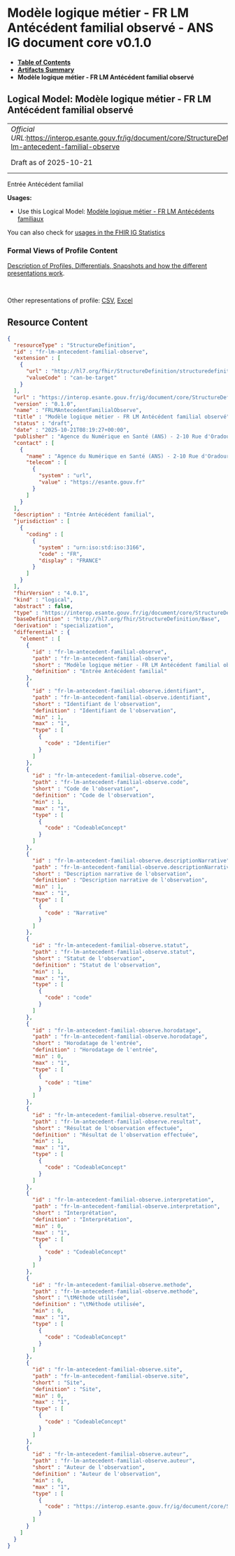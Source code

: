 # Modèle logique métier - FR LM Antécédent familial observé - ANS IG document core v0.1.0

* [**Table of Contents**](toc.md)
* [**Artifacts Summary**](artifacts.md)
* **Modèle logique métier - FR LM Antécédent familial observé**

## Logical Model: Modèle logique métier - FR LM Antécédent familial observé 

| | |
| :--- | :--- |
| *Official URL*:https://interop.esante.gouv.fr/ig/document/core/StructureDefinition/fr-lm-antecedent-familial-observe | *Version*:0.1.0 |
| Draft as of 2025-10-21 | *Computable Name*:FRLMAntecedentFamilialObserve |

 
Entrée Antécédent familial 

**Usages:**

* Use this Logical Model: [Modèle logique métier - FR LM Antécédents familiaux](StructureDefinition-fr-lm-antecedents-familiaux-entree.md)

You can also check for [usages in the FHIR IG Statistics](https://packages2.fhir.org/xig/ans.document.fr.core|current/StructureDefinition/fr-lm-antecedent-familial-observe)

### Formal Views of Profile Content

 [Description of Profiles, Differentials, Snapshots and how the different presentations work](http://build.fhir.org/ig/FHIR/ig-guidance/readingIgs.html#structure-definitions). 

 

Other representations of profile: [CSV](StructureDefinition-fr-lm-antecedent-familial-observe.csv), [Excel](StructureDefinition-fr-lm-antecedent-familial-observe.xlsx) 



## Resource Content

```json
{
  "resourceType" : "StructureDefinition",
  "id" : "fr-lm-antecedent-familial-observe",
  "extension" : [
    {
      "url" : "http://hl7.org/fhir/StructureDefinition/structuredefinition-type-characteristics",
      "valueCode" : "can-be-target"
    }
  ],
  "url" : "https://interop.esante.gouv.fr/ig/document/core/StructureDefinition/fr-lm-antecedent-familial-observe",
  "version" : "0.1.0",
  "name" : "FRLMAntecedentFamilialObserve",
  "title" : "Modèle logique métier - FR LM Antécédent familial observé",
  "status" : "draft",
  "date" : "2025-10-21T08:19:27+00:00",
  "publisher" : "Agence du Numérique en Santé (ANS) - 2-10 Rue d'Oradour-sur-Glane, 75015 Paris",
  "contact" : [
    {
      "name" : "Agence du Numérique en Santé (ANS) - 2-10 Rue d'Oradour-sur-Glane, 75015 Paris",
      "telecom" : [
        {
          "system" : "url",
          "value" : "https://esante.gouv.fr"
        }
      ]
    }
  ],
  "description" : "Entrée Antécédent familial",
  "jurisdiction" : [
    {
      "coding" : [
        {
          "system" : "urn:iso:std:iso:3166",
          "code" : "FR",
          "display" : "FRANCE"
        }
      ]
    }
  ],
  "fhirVersion" : "4.0.1",
  "kind" : "logical",
  "abstract" : false,
  "type" : "https://interop.esante.gouv.fr/ig/document/core/StructureDefinition/fr-lm-antecedent-familial-observe",
  "baseDefinition" : "http://hl7.org/fhir/StructureDefinition/Base",
  "derivation" : "specialization",
  "differential" : {
    "element" : [
      {
        "id" : "fr-lm-antecedent-familial-observe",
        "path" : "fr-lm-antecedent-familial-observe",
        "short" : "Modèle logique métier - FR LM Antécédent familial observé",
        "definition" : "Entrée Antécédent familial"
      },
      {
        "id" : "fr-lm-antecedent-familial-observe.identifiant",
        "path" : "fr-lm-antecedent-familial-observe.identifiant",
        "short" : "Identifiant de l'observation",
        "definition" : "Identifiant de l'observation",
        "min" : 1,
        "max" : "1",
        "type" : [
          {
            "code" : "Identifier"
          }
        ]
      },
      {
        "id" : "fr-lm-antecedent-familial-observe.code",
        "path" : "fr-lm-antecedent-familial-observe.code",
        "short" : "Code de l'observation",
        "definition" : "Code de l'observation",
        "min" : 1,
        "max" : "1",
        "type" : [
          {
            "code" : "CodeableConcept"
          }
        ]
      },
      {
        "id" : "fr-lm-antecedent-familial-observe.descriptionNarrative",
        "path" : "fr-lm-antecedent-familial-observe.descriptionNarrative",
        "short" : "Description narrative de l'observation",
        "definition" : "Description narrative de l'observation",
        "min" : 1,
        "max" : "1",
        "type" : [
          {
            "code" : "Narrative"
          }
        ]
      },
      {
        "id" : "fr-lm-antecedent-familial-observe.statut",
        "path" : "fr-lm-antecedent-familial-observe.statut",
        "short" : "Statut de l'observation",
        "definition" : "Statut de l'observation",
        "min" : 1,
        "max" : "1",
        "type" : [
          {
            "code" : "code"
          }
        ]
      },
      {
        "id" : "fr-lm-antecedent-familial-observe.horodatage",
        "path" : "fr-lm-antecedent-familial-observe.horodatage",
        "short" : "Horodatage de l'entrée",
        "definition" : "Horodatage de l'entrée",
        "min" : 0,
        "max" : "1",
        "type" : [
          {
            "code" : "time"
          }
        ]
      },
      {
        "id" : "fr-lm-antecedent-familial-observe.resultat",
        "path" : "fr-lm-antecedent-familial-observe.resultat",
        "short" : "Résultat de l'observation effectuée",
        "definition" : "Résultat de l'observation effectuée",
        "min" : 1,
        "max" : "1",
        "type" : [
          {
            "code" : "CodeableConcept"
          }
        ]
      },
      {
        "id" : "fr-lm-antecedent-familial-observe.interpretation",
        "path" : "fr-lm-antecedent-familial-observe.interpretation",
        "short" : "Interprétation",
        "definition" : "Interprétation",
        "min" : 0,
        "max" : "1",
        "type" : [
          {
            "code" : "CodeableConcept"
          }
        ]
      },
      {
        "id" : "fr-lm-antecedent-familial-observe.methode",
        "path" : "fr-lm-antecedent-familial-observe.methode",
        "short" : "\tMéthode utilisée",
        "definition" : "\tMéthode utilisée",
        "min" : 0,
        "max" : "1",
        "type" : [
          {
            "code" : "CodeableConcept"
          }
        ]
      },
      {
        "id" : "fr-lm-antecedent-familial-observe.site",
        "path" : "fr-lm-antecedent-familial-observe.site",
        "short" : "Site",
        "definition" : "Site",
        "min" : 0,
        "max" : "1",
        "type" : [
          {
            "code" : "CodeableConcept"
          }
        ]
      },
      {
        "id" : "fr-lm-antecedent-familial-observe.auteur",
        "path" : "fr-lm-antecedent-familial-observe.auteur",
        "short" : "Auteur de l'observation",
        "definition" : "Auteur de l'observation",
        "min" : 0,
        "max" : "1",
        "type" : [
          {
            "code" : "https://interop.esante.gouv.fr/ig/document/core/StructureDefinition/fr-lm-auteur"
          }
        ]
      }
    ]
  }
}

```
